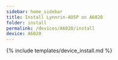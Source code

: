 ```yaml
---
sidebar: home_sidebar
title: Install Lynnrin-AOSP on A6020
folder: install
permalink: /devices/A6020/install
device: A6020
---
```

{% include templates/device_install.md %}
